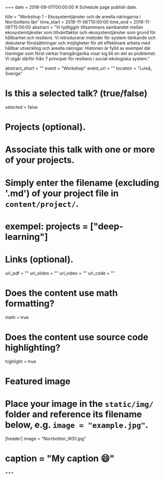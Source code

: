 +++
date = 2018-09-01T00:00:00  # Schedule page publish date.

title = "Workshop 1 - Ekosystemtjänster och de areella näringarna i Norrbottens län"
time_start = 2018-11-06T10:00:00
time_end = 2018-11-06T15:00:00
abstract = "Vi tydliggör tillsammans sambandet mellan ekosystemtjänster som tillväxtfaktor och ekosystemtjänster som grund för hållbarhet och resiliens. Vi introducerar metoder för system-tänkande och diskuterar förutsättningar och möjligheter för att effektivare arbeta med hållbar utveckling och areella näringar. Historien är fylld av exempel där lösningar som först verkar framgångsrika visar sig bli en del av problemet. Vi utgår därför från 7 principer för resiliens i social-ekologiska system."

abstract_short = ""
event = "Workshop"
event_url = ""
location = "Luleå, Sverige"

# Is this a selected talk? (true/false)
selected = false

# Projects (optional).
#   Associate this talk with one or more of your projects.
#   Simply enter the filename (excluding '.md') of your project file in `content/project/`.
# exempel:  projects = ["deep-learning"]

# Links (optional).
url_pdf = ""
url_slides = ""
url_video = ""
url_code = ""

# Does the content use math formatting?
math = true

# Does the content use source code highlighting?
highlight = true

# Featured image
# Place your image in the `static/img/` folder and reference its filename below, e.g. `image = "example.jpg"`.
[header]
image = "Norrbotten_WS1.jpg"
# caption = "My caption :smile:"

+++
